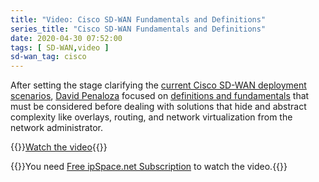 ```yaml
---
title: "Video: Cisco SD-WAN Fundamentals and Definitions"
series_title: "Cisco SD-WAN Fundamentals and Definitions"
date: 2020-04-30 07:52:00
tags: [ SD-WAN,video ]
sd-wan_tag: cisco
---
```

After setting the stage clarifying the [current Cisco SD-WAN deployment scenarios](https://my.ipspace.net/bin/get/CiscoSDWAN/1%20-%20Going%20Beneath%20the%20Surface.mp4?doccode=CiscoSDWAN), [David Penaloza](https://www.ipspace.net/Author:David_Pe%C3%B1aloza_Seijas) focused on [definitions and fundamentals](https://my.ipspace.net/bin/get/CiscoSDWAN/2%20-%20Fundamentals%20and%20Definitions.mp4?doccode=CiscoSDWAN) that must be considered before dealing with solutions that hide and abstract complexity like overlays, routing, and network virtualization from the network administrator.

{{<jump>}}[Watch the video](https://my.ipspace.net/bin/get/CiscoSDWAN/2%20-%20Fundamentals%20and%20Definitions.mp4?doccode=CiscoSDWAN){{</jump>}}

{{<note free>}}You need [Free ipSpace.net Subscription](https://www.ipspace.net/Subscription/Free) to watch the video.{{</note>}}

